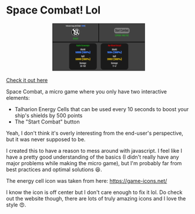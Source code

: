 # Space Combat! Lol

<p align="center" width="100%">
    <img width="50%" src="https://raw.githubusercontent.com/Aituos/Space-Combat/main/Preview.png">
</p>

[Check it out here](https://aituos.github.io/Space-Combat/)

Space Combat, a micro game where you only have two interactive elements:

* Talharion Energy Cells that can be used every 10 seconds to boost your ship's shields by 500 points
* The "Start Combat" button

Yeah, I don't think it's overly interesting from the end-user's perspective, but it was never supposed to be.

I created this to have a reason to mess around with javascript. I feel like I have a pretty good understanding of the basics (I didn't really have any major problems while making the micro game), but I'm probably far from best practices and optimal solutions :laughing:.

The energy cell icon was taken from here:
https://game-icons.net/

I know the icon is off center but I don't care enough to fix it lol. Do check out the website though, there are lots of truly amazing icons and I love the style :heart_eyes:.
